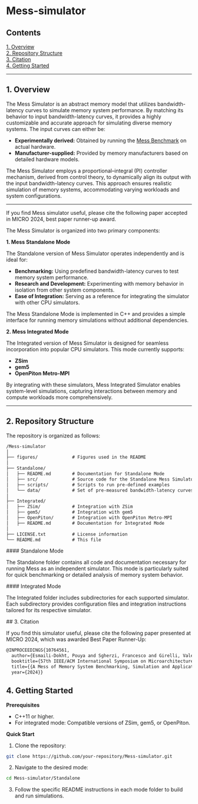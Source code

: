 # Mess-simulator

## Contents
  [1. Overview](#1-overview) \
  [2. Repository Structure](#2-repository-structure) \
  [3. Citation](#3-citation) \
  [4. Getting Started](#4-getting-started)

---

## 1. Overview

The Mess Simulator is an abstract memory model that utilizes bandwidth-latency curves to simulate memory system performance. By matching its behavior to input bandwidth-latency curves, it provides a highly customizable and accurate approach for simulating diverse memory systems. The input curves can either be:

- **Experimentally derived:** Obtained by running the [Mess Benchmark](https://github.com/bsc-mem/Mess-benchmark) on actual hardware.
- **Manufacturer-supplied:** Provided by memory manufacturers based on detailed hardware models.

The Mess Simulator employs a proportional–integral (PI) controller mechanism, derived from control theory, to dynamically align its output with the input bandwidth-latency curves. This approach ensures realistic simulation of memory systems, accommodating varying workloads and system configurations.

---

If you find Mess simulator useful, please cite the following paper accepted in MICRO 2024, best paper runner-up award.

The Mess Simulator is organized into two primary components:

**1. Mess Standalone Mode**

The Standalone version of Mess Simulator operates independently and is ideal for:
- **Benchmarking:** Using predefined bandwidth-latency curves to test memory system performance.
- **Research and Development:** Experimenting with memory behavior in isolation from other system components.
- **Ease of Integration:** Serving as a reference for integrating the simulator with other CPU simulators.

The Mess Standalone Mode is implemented in C++ and provides a simple interface for running memory simulations without additional dependencies.

**2. Mess Integrated Mode**

The Integrated version of Mess Simulator is designed for seamless incorporation into popular CPU simulators. This mode currently supports:
- **ZSim**
- **gem5**
- **OpenPiton Metro-MPI**

By integrating with these simulators, Mess Integrated Simulator enables system-level simulations, capturing interactions between memory and compute workloads more comprehensively.

---

## 2. Repository Structure

The repository is organized as follows:

```txt
/Mess-simulator
│
├── figures/             # Figures used in the README 
│
├── Standalone/
│   ├── README.md        # Documentation for Standalone Mode
│   ├── src/             # Source code for the Standalone Mess Simulator
│   ├── scripts/         # Scripts to run pre-defined examples
│   └── data/            # Set of pre-measured bandwidth-latency curves
│
├── Integrated/
│   ├── ZSim/            # Integration with ZSim
│   ├── gem5/            # Integration with gem5
│   ├── OpenPiton/       # Integration with OpenPiton Metro-MPI
│   ├── README.md        # Documentation for Integrated Mode
│
├── LICENSE.txt          # License information
└── README.md            # This file
```

#### Standalone Mode

The Standalone folder contains all code and documentation necessary for running Mess as an independent simulator. This mode is particularly suited for quick benchmarking or detailed analysis of memory system behavior.

#### Integrated Mode

The Integrated folder includes subdirectories for each supported simulator. Each subdirectory provides configuration files and integration instructions tailored for its respective simulator.

## 3. Citation

If you find this simulator useful, please cite the following paper presented at MICRO 2024, which was awarded Best Paper Runner-Up:

```tex
@INPROCEEDINGS{10764561,
  author={Esmaili-Dokht, Pouya and Sgherzi, Francesco and Girelli, Valéria Soldera and Boixaderas, Isaac and Carmin, Mariana and Monemi, Alireza and Armejach, Adrià and Mercadal, Estanislao and Llort, Germán and Radojković, Petar and Moreto, Miquel and Giménez, Judit and Martorell, Xavier and Ayguadé, Eduard and Labarta, Jesus and Confalonieri, Emanuele and Dubey, Rishabh and Adlard, Jason},
  booktitle={57th IEEE/ACM International Symposium on Microarchitecture (MICRO)}, 
  title={{A Mess of Memory System Benchmarking, Simulation and Application Profiling}}, 
  year={2024}}
```

## 4. Getting Started

**Prerequisites**
- C++11 or higher.
- For integrated mode: Compatible versions of ZSim, gem5, or OpenPiton.

**Quick Start**

1. Clone the repository:

```sh
git clone https://github.com/your-repository/Mess-simulator.git
```

2. Navigate to the desired mode:

```sh
cd Mess-simulator/Standalone
```

3. Follow the specific README instructions in each mode folder to build and run simulations.

